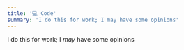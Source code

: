 ```yaml
---
title: '💻 Code'
summary: 'I do this for work; I may have some opinions'
---
```

I do this for work; I _may_ have some opinions
